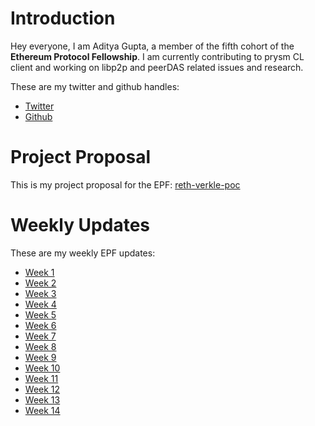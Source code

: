 # Introduction

Hey everyone, I am Aditya Gupta, a member of the fifth cohort of the **Ethereum Protocol Fellowship**. 
I am currently contributing to prysm CL client and working on libp2p and peerDAS related issues and research.

These are my twitter and github handles:
- [Twitter](https://x.com/darex_1010)
- [Github](https://github.com/1010adigupta)

# Project Proposal
This is my project proposal for the EPF: [reth-verkle-poc](../projects/reth-verkle-poc.md)
# Weekly Updates
These are my weekly EPF updates:
- [Week 1](https://hackmd.io/G3wd3b9YT8mApG_BoH87TQ?viewR)
- [Week 2](https://hackmd.io/f45sFCcLQ32bxdKGRSCGAw?view)
- [Week 3](https://hackmd.io/@adigupta/S1_Lq4-wR)
- [Week 4](https://hackmd.io/@adigupta/rJ2y2koDR)
- [Week 5](https://hackmd.io/@adigupta/rym-4nXdR)
- [Week 6](https://hackmd.io/@adigupta/H139c34KA)
- [Week 7](https://hackmd.io/@adigupta/S1m6RhVFC)
- [Week 8](https://hackmd.io/@adigupta/Sy09KtDqC)
- [Week 9](https://hackmd.io/@adigupta/SklJd9P5A)
- [Week 10](https://hackmd.io/@adigupta/rySsqDniA)
- [Week 11](https://hackmd.io/@adigupta/H1fJpPniC)
- [Week 12](https://hackmd.io/@adigupta/SydVwZPTA)
- [Week 13](https://hackmd.io/@adigupta/ByKNvWDpC)
- [Week 14](https://hackmd.io/@adigupta/Hy5Vw-waA)